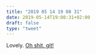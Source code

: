 ```yaml
---
title: "2019 05 14 19 08 31"
date: 2019-05-14T19:08:31+02:00
draft: false
type: "tweet"
---
```

Lovely. [Oh shit, git!](https://ohshitgit.com)

